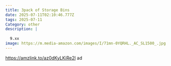 ```yaml
---
title: 3pack of Storage Bins
date: 2025-07-11T02:10:46.777Z
tags: 2025-07-11
Category: other
description: |
  
  9.xx
image: https://m.media-amazon.com/images/I/71mn-0YQRHL._AC_SL1500_.jpg
---
```

https://amzlink.to/az0dKyLKiRe2l   ad